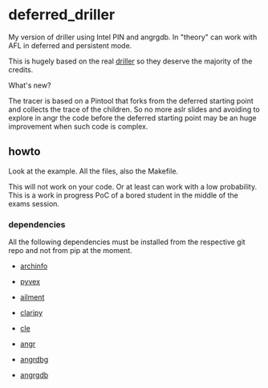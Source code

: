 # deferred_driller
My version of driller using Intel PIN and angrgdb. In "theory" can work with AFL in deferred and persistent mode.

This is hugely based on the real [driller](https://github.com/shellphish/driller) so they deserve the majority of the credits.

What's new?

The tracer is based on a Pintool that forks from the deferred starting point and collects the trace of the children.
So no more aslr slides and avoiding to explore in angr the code before the deferred starting point may be an huge improvement when such code is complex.

## howto

Look at the example. All the files, also the Makefile.

This will not work on your code. Or at least can work with a low probability. This is a work in progress PoC of a bored student in the middle of the exams session.

### dependencies

All the following dependencies must be installed from the respective git repo and not from pip at the moment.

+ [archinfo](https://github.com/angr/archinfo)
+ [pyvex](https://github.com/angr/pyvex)
+ [ailment](https://github.com/angr/ailment)
+ [claripy](https://github.com/angr/claripy)
+ [cle](https://github.com/angr/cle)
+ [angr](https://github.com/angr/angr)

+ [angrdbg](https://github.com/andreafioraldi/angrdbg)
+ [angrgdb](https://github.com/andreafioraldi/angrgdb)



